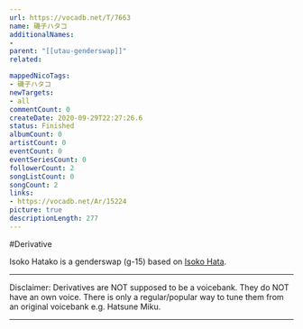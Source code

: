```yaml
---
url: https://vocadb.net/T/7663
name: 磯子ハタコ
additionalNames: 
- 
parent: "[[utau-genderswap]]"
related:

mappedNicoTags:
- 磯子ハタコ
newTargets:
- all
commentCount: 0
createDate: 2020-09-29T22:27:26.6
status: Finished
albumCount: 0
artistCount: 0
eventCount: 0
eventSeriesCount: 0
followerCount: 2
songListCount: 0
songCount: 2
links: 
- https://vocadb.net/Ar/15224
picture: true
descriptionLength: 277
---
```


#Derivative

Isoko Hatako is a genderswap (g-15) based on [Isoko Hata](https://vocadb.net/Ar/15224).
___
Disclaimer:
Derivatives are NOT supposed to be a voicebank. They do NOT have an own voice. There is only a regular/popular way to tune them from an original voicebank e.g. Hatsune Miku.

---

